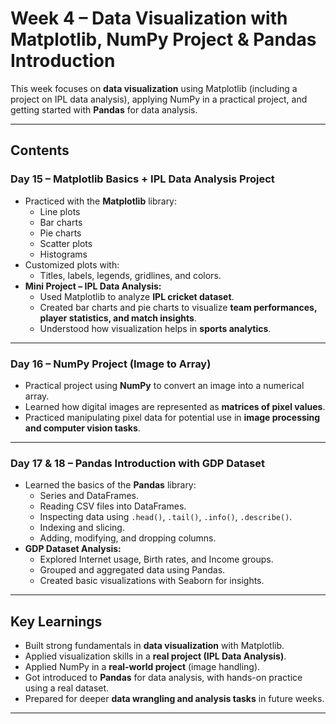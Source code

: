 # Week 4 – Data Visualization with Matplotlib, NumPy Project & Pandas Introduction 

This week focuses on **data visualization** using Matplotlib (including a project on IPL data analysis), applying NumPy in a practical project, and getting started with **Pandas** for data analysis.

---

## Contents

### **Day 15 – Matplotlib Basics + IPL Data Analysis Project**
- Practiced with the **Matplotlib** library:  
  - Line plots  
  - Bar charts  
  - Pie charts  
  - Scatter plots  
  - Histograms  
- Customized plots with:  
  - Titles, labels, legends, gridlines, and colors.  
- **Mini Project – IPL Data Analysis:**  
  - Used Matplotlib to analyze **IPL cricket dataset**.  
  - Created bar charts and pie charts to visualize **team performances, player statistics, and match insights**.  
  - Understood how visualization helps in **sports analytics**.  

---

### **Day 16 – NumPy Project (Image to Array)**
- Practical project using **NumPy** to convert an image into a numerical array.  
- Learned how digital images are represented as **matrices of pixel values**.  
- Practiced manipulating pixel data for potential use in **image processing and computer vision tasks**.  

---

### **Day 17 & 18 – Pandas Introduction with GDP Dataset**
- Learned the basics of the **Pandas** library:  
  - Series and DataFrames.  
  - Reading CSV files into DataFrames.  
  - Inspecting data using `.head()`, `.tail()`, `.info()`, `.describe()`.  
  - Indexing and slicing.  
  - Adding, modifying, and dropping columns.  
- **GDP Dataset Analysis:**  
  - Explored Internet usage, Birth rates, and Income groups.  
  - Grouped and aggregated data using Pandas.  
  - Created basic visualizations with Seaborn for insights.  

---

## Key Learnings
- Built strong fundamentals in **data visualization** with Matplotlib.  
- Applied visualization skills in a **real project (IPL Data Analysis)**.  
- Applied NumPy in a **real-world project** (image handling).  
- Got introduced to **Pandas** for data analysis, with hands-on practice using a real dataset.  
- Prepared for deeper **data wrangling and analysis tasks** in future weeks.  

---
